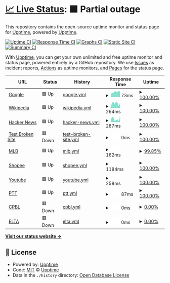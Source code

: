 # [📈 Live Status](https://demo.upptime.js.org): <!--live status--> **🟧 Partial outage**

This repository contains the open-source uptime monitor and status page for [Upptime](https://upptime.js.org), powered by [Upptime](https://github.com/upptime/upptime).

[![Uptime CI](https://github.com/upptime/upptime/workflows/Uptime%20CI/badge.svg)](https://github.com/upptime/upptime/actions?query=workflow%3A%22Uptime+CI%22)
[![Response Time CI](https://github.com/upptime/upptime/workflows/Response%20Time%20CI/badge.svg)](https://github.com/upptime/upptime/actions?query=workflow%3A%22Response+Time+CI%22)
[![Graphs CI](https://github.com/upptime/upptime/workflows/Graphs%20CI/badge.svg)](https://github.com/upptime/upptime/actions?query=workflow%3A%22Graphs+CI%22)
[![Static Site CI](https://github.com/upptime/upptime/workflows/Static%20Site%20CI/badge.svg)](https://github.com/upptime/upptime/actions?query=workflow%3A%22Static+Site+CI%22)
[![Summary CI](https://github.com/upptime/upptime/workflows/Summary%20CI/badge.svg)](https://github.com/upptime/upptime/actions?query=workflow%3A%22Summary+CI%22)

With [Upptime](https://upptime.js.org), you can get your own unlimited and free uptime monitor and status page, powered entirely by a GitHub repository. We use [Issues](https://github.com/upptime/upptime/issues) as incident reports, [Actions](https://github.com/upptime/upptime/actions) as uptime monitors, and [Pages](https://demo.upptime.js.org) for the status page.

<!--start: status pages-->
<!-- This summary is generated by Upptime (https://github.com/upptime/upptime) -->
<!-- Do not edit this manually, your changes will be overwritten -->
<!-- prettier-ignore -->
| URL | Status | History | Response Time | Uptime |
| --- | ------ | ------- | ------------- | ------ |
| <img alt="" src="https://favicons.githubusercontent.com/www.google.com" height="13"> [Google](https://www.google.com) | 🟩 Up | [google.yml](https://github.com/panhsinlei/bdc_final/commits/HEAD/history/google.yml) | <details><summary><img alt="Response time graph" src="./graphs/google/response-time-week.png" height="20"> 73ms</summary><br><a href="https://demo.upptime.js.org/history/google"><img alt="Response time 84" src="https://img.shields.io/endpoint?url=https%3A%2F%2Fraw.githubusercontent.com%2Fpanhsinlei%2Fbdc_final%2FHEAD%2Fapi%2Fgoogle%2Fresponse-time.json"></a><br><a href="https://demo.upptime.js.org/history/google"><img alt="24-hour response time 58" src="https://img.shields.io/endpoint?url=https%3A%2F%2Fraw.githubusercontent.com%2Fpanhsinlei%2Fbdc_final%2FHEAD%2Fapi%2Fgoogle%2Fresponse-time-day.json"></a><br><a href="https://demo.upptime.js.org/history/google"><img alt="7-day response time 73" src="https://img.shields.io/endpoint?url=https%3A%2F%2Fraw.githubusercontent.com%2Fpanhsinlei%2Fbdc_final%2FHEAD%2Fapi%2Fgoogle%2Fresponse-time-week.json"></a><br><a href="https://demo.upptime.js.org/history/google"><img alt="30-day response time 84" src="https://img.shields.io/endpoint?url=https%3A%2F%2Fraw.githubusercontent.com%2Fpanhsinlei%2Fbdc_final%2FHEAD%2Fapi%2Fgoogle%2Fresponse-time-month.json"></a><br><a href="https://demo.upptime.js.org/history/google"><img alt="1-year response time 84" src="https://img.shields.io/endpoint?url=https%3A%2F%2Fraw.githubusercontent.com%2Fpanhsinlei%2Fbdc_final%2FHEAD%2Fapi%2Fgoogle%2Fresponse-time-year.json"></a></details> | <details><summary><a href="https://demo.upptime.js.org/history/google">100.00%</a></summary><a href="https://demo.upptime.js.org/history/google"><img alt="All-time uptime 100.00%" src="https://img.shields.io/endpoint?url=https%3A%2F%2Fraw.githubusercontent.com%2Fpanhsinlei%2Fbdc_final%2FHEAD%2Fapi%2Fgoogle%2Fuptime.json"></a><br><a href="https://demo.upptime.js.org/history/google"><img alt="24-hour uptime 100.00%" src="https://img.shields.io/endpoint?url=https%3A%2F%2Fraw.githubusercontent.com%2Fpanhsinlei%2Fbdc_final%2FHEAD%2Fapi%2Fgoogle%2Fuptime-day.json"></a><br><a href="https://demo.upptime.js.org/history/google"><img alt="7-day uptime 100.00%" src="https://img.shields.io/endpoint?url=https%3A%2F%2Fraw.githubusercontent.com%2Fpanhsinlei%2Fbdc_final%2FHEAD%2Fapi%2Fgoogle%2Fuptime-week.json"></a><br><a href="https://demo.upptime.js.org/history/google"><img alt="30-day uptime 100.00%" src="https://img.shields.io/endpoint?url=https%3A%2F%2Fraw.githubusercontent.com%2Fpanhsinlei%2Fbdc_final%2FHEAD%2Fapi%2Fgoogle%2Fuptime-month.json"></a><br><a href="https://demo.upptime.js.org/history/google"><img alt="1-year uptime 100.00%" src="https://img.shields.io/endpoint?url=https%3A%2F%2Fraw.githubusercontent.com%2Fpanhsinlei%2Fbdc_final%2FHEAD%2Fapi%2Fgoogle%2Fuptime-year.json"></a></details>
| <img alt="" src="https://favicons.githubusercontent.com/en.wikipedia.org" height="13"> [Wikipedia](https://en.wikipedia.org) | 🟩 Up | [wikipedia.yml](https://github.com/panhsinlei/bdc_final/commits/HEAD/history/wikipedia.yml) | <details><summary><img alt="Response time graph" src="./graphs/wikipedia/response-time-week.png" height="20"> 264ms</summary><br><a href="https://demo.upptime.js.org/history/wikipedia"><img alt="Response time 249" src="https://img.shields.io/endpoint?url=https%3A%2F%2Fraw.githubusercontent.com%2Fpanhsinlei%2Fbdc_final%2FHEAD%2Fapi%2Fwikipedia%2Fresponse-time.json"></a><br><a href="https://demo.upptime.js.org/history/wikipedia"><img alt="24-hour response time 315" src="https://img.shields.io/endpoint?url=https%3A%2F%2Fraw.githubusercontent.com%2Fpanhsinlei%2Fbdc_final%2FHEAD%2Fapi%2Fwikipedia%2Fresponse-time-day.json"></a><br><a href="https://demo.upptime.js.org/history/wikipedia"><img alt="7-day response time 264" src="https://img.shields.io/endpoint?url=https%3A%2F%2Fraw.githubusercontent.com%2Fpanhsinlei%2Fbdc_final%2FHEAD%2Fapi%2Fwikipedia%2Fresponse-time-week.json"></a><br><a href="https://demo.upptime.js.org/history/wikipedia"><img alt="30-day response time 249" src="https://img.shields.io/endpoint?url=https%3A%2F%2Fraw.githubusercontent.com%2Fpanhsinlei%2Fbdc_final%2FHEAD%2Fapi%2Fwikipedia%2Fresponse-time-month.json"></a><br><a href="https://demo.upptime.js.org/history/wikipedia"><img alt="1-year response time 249" src="https://img.shields.io/endpoint?url=https%3A%2F%2Fraw.githubusercontent.com%2Fpanhsinlei%2Fbdc_final%2FHEAD%2Fapi%2Fwikipedia%2Fresponse-time-year.json"></a></details> | <details><summary><a href="https://demo.upptime.js.org/history/wikipedia">100.00%</a></summary><a href="https://demo.upptime.js.org/history/wikipedia"><img alt="All-time uptime 100.00%" src="https://img.shields.io/endpoint?url=https%3A%2F%2Fraw.githubusercontent.com%2Fpanhsinlei%2Fbdc_final%2FHEAD%2Fapi%2Fwikipedia%2Fuptime.json"></a><br><a href="https://demo.upptime.js.org/history/wikipedia"><img alt="24-hour uptime 100.00%" src="https://img.shields.io/endpoint?url=https%3A%2F%2Fraw.githubusercontent.com%2Fpanhsinlei%2Fbdc_final%2FHEAD%2Fapi%2Fwikipedia%2Fuptime-day.json"></a><br><a href="https://demo.upptime.js.org/history/wikipedia"><img alt="7-day uptime 100.00%" src="https://img.shields.io/endpoint?url=https%3A%2F%2Fraw.githubusercontent.com%2Fpanhsinlei%2Fbdc_final%2FHEAD%2Fapi%2Fwikipedia%2Fuptime-week.json"></a><br><a href="https://demo.upptime.js.org/history/wikipedia"><img alt="30-day uptime 99.96%" src="https://img.shields.io/endpoint?url=https%3A%2F%2Fraw.githubusercontent.com%2Fpanhsinlei%2Fbdc_final%2FHEAD%2Fapi%2Fwikipedia%2Fuptime-month.json"></a><br><a href="https://demo.upptime.js.org/history/wikipedia"><img alt="1-year uptime 100.00%" src="https://img.shields.io/endpoint?url=https%3A%2F%2Fraw.githubusercontent.com%2Fpanhsinlei%2Fbdc_final%2FHEAD%2Fapi%2Fwikipedia%2Fuptime-year.json"></a></details>
| <img alt="" src="https://favicons.githubusercontent.com/news.ycombinator.com" height="13"> [Hacker News](https://news.ycombinator.com) | 🟩 Up | [hacker-news.yml](https://github.com/panhsinlei/bdc_final/commits/HEAD/history/hacker-news.yml) | <details><summary><img alt="Response time graph" src="./graphs/hacker-news/response-time-week.png" height="20"> 287ms</summary><br><a href="https://demo.upptime.js.org/history/hacker-news"><img alt="Response time 261" src="https://img.shields.io/endpoint?url=https%3A%2F%2Fraw.githubusercontent.com%2Fpanhsinlei%2Fbdc_final%2FHEAD%2Fapi%2Fhacker-news%2Fresponse-time.json"></a><br><a href="https://demo.upptime.js.org/history/hacker-news"><img alt="24-hour response time 365" src="https://img.shields.io/endpoint?url=https%3A%2F%2Fraw.githubusercontent.com%2Fpanhsinlei%2Fbdc_final%2FHEAD%2Fapi%2Fhacker-news%2Fresponse-time-day.json"></a><br><a href="https://demo.upptime.js.org/history/hacker-news"><img alt="7-day response time 287" src="https://img.shields.io/endpoint?url=https%3A%2F%2Fraw.githubusercontent.com%2Fpanhsinlei%2Fbdc_final%2FHEAD%2Fapi%2Fhacker-news%2Fresponse-time-week.json"></a><br><a href="https://demo.upptime.js.org/history/hacker-news"><img alt="30-day response time 261" src="https://img.shields.io/endpoint?url=https%3A%2F%2Fraw.githubusercontent.com%2Fpanhsinlei%2Fbdc_final%2FHEAD%2Fapi%2Fhacker-news%2Fresponse-time-month.json"></a><br><a href="https://demo.upptime.js.org/history/hacker-news"><img alt="1-year response time 261" src="https://img.shields.io/endpoint?url=https%3A%2F%2Fraw.githubusercontent.com%2Fpanhsinlei%2Fbdc_final%2FHEAD%2Fapi%2Fhacker-news%2Fresponse-time-year.json"></a></details> | <details><summary><a href="https://demo.upptime.js.org/history/hacker-news">100.00%</a></summary><a href="https://demo.upptime.js.org/history/hacker-news"><img alt="All-time uptime 100.00%" src="https://img.shields.io/endpoint?url=https%3A%2F%2Fraw.githubusercontent.com%2Fpanhsinlei%2Fbdc_final%2FHEAD%2Fapi%2Fhacker-news%2Fuptime.json"></a><br><a href="https://demo.upptime.js.org/history/hacker-news"><img alt="24-hour uptime 100.00%" src="https://img.shields.io/endpoint?url=https%3A%2F%2Fraw.githubusercontent.com%2Fpanhsinlei%2Fbdc_final%2FHEAD%2Fapi%2Fhacker-news%2Fuptime-day.json"></a><br><a href="https://demo.upptime.js.org/history/hacker-news"><img alt="7-day uptime 100.00%" src="https://img.shields.io/endpoint?url=https%3A%2F%2Fraw.githubusercontent.com%2Fpanhsinlei%2Fbdc_final%2FHEAD%2Fapi%2Fhacker-news%2Fuptime-week.json"></a><br><a href="https://demo.upptime.js.org/history/hacker-news"><img alt="30-day uptime 100.00%" src="https://img.shields.io/endpoint?url=https%3A%2F%2Fraw.githubusercontent.com%2Fpanhsinlei%2Fbdc_final%2FHEAD%2Fapi%2Fhacker-news%2Fuptime-month.json"></a><br><a href="https://demo.upptime.js.org/history/hacker-news"><img alt="1-year uptime 100.00%" src="https://img.shields.io/endpoint?url=https%3A%2F%2Fraw.githubusercontent.com%2Fpanhsinlei%2Fbdc_final%2FHEAD%2Fapi%2Fhacker-news%2Fuptime-year.json"></a></details>
| <img alt="" src="https://favicons.githubusercontent.com/thissitedoesnotexist.koj.co" height="13"> [Test Broken Site](https://thissitedoesnotexist.koj.co) | 🟥 Down | [test-broken-site.yml](https://github.com/panhsinlei/bdc_final/commits/HEAD/history/test-broken-site.yml) | <details><summary><img alt="Response time graph" src="./graphs/test-broken-site/response-time-week.png" height="20"> 0ms</summary><br><a href="https://demo.upptime.js.org/history/test-broken-site"><img alt="Response time 0" src="https://img.shields.io/endpoint?url=https%3A%2F%2Fraw.githubusercontent.com%2Fpanhsinlei%2Fbdc_final%2FHEAD%2Fapi%2Ftest-broken-site%2Fresponse-time.json"></a><br><a href="https://demo.upptime.js.org/history/test-broken-site"><img alt="24-hour response time 0" src="https://img.shields.io/endpoint?url=https%3A%2F%2Fraw.githubusercontent.com%2Fpanhsinlei%2Fbdc_final%2FHEAD%2Fapi%2Ftest-broken-site%2Fresponse-time-day.json"></a><br><a href="https://demo.upptime.js.org/history/test-broken-site"><img alt="7-day response time 0" src="https://img.shields.io/endpoint?url=https%3A%2F%2Fraw.githubusercontent.com%2Fpanhsinlei%2Fbdc_final%2FHEAD%2Fapi%2Ftest-broken-site%2Fresponse-time-week.json"></a><br><a href="https://demo.upptime.js.org/history/test-broken-site"><img alt="30-day response time 0" src="https://img.shields.io/endpoint?url=https%3A%2F%2Fraw.githubusercontent.com%2Fpanhsinlei%2Fbdc_final%2FHEAD%2Fapi%2Ftest-broken-site%2Fresponse-time-month.json"></a><br><a href="https://demo.upptime.js.org/history/test-broken-site"><img alt="1-year response time 0" src="https://img.shields.io/endpoint?url=https%3A%2F%2Fraw.githubusercontent.com%2Fpanhsinlei%2Fbdc_final%2FHEAD%2Fapi%2Ftest-broken-site%2Fresponse-time-year.json"></a></details> | <details><summary><a href="https://demo.upptime.js.org/history/test-broken-site">100.00%</a></summary><a href="https://demo.upptime.js.org/history/test-broken-site"><img alt="All-time uptime 100.00%" src="https://img.shields.io/endpoint?url=https%3A%2F%2Fraw.githubusercontent.com%2Fpanhsinlei%2Fbdc_final%2FHEAD%2Fapi%2Ftest-broken-site%2Fuptime.json"></a><br><a href="https://demo.upptime.js.org/history/test-broken-site"><img alt="24-hour uptime 100.00%" src="https://img.shields.io/endpoint?url=https%3A%2F%2Fraw.githubusercontent.com%2Fpanhsinlei%2Fbdc_final%2FHEAD%2Fapi%2Ftest-broken-site%2Fuptime-day.json"></a><br><a href="https://demo.upptime.js.org/history/test-broken-site"><img alt="7-day uptime 100.00%" src="https://img.shields.io/endpoint?url=https%3A%2F%2Fraw.githubusercontent.com%2Fpanhsinlei%2Fbdc_final%2FHEAD%2Fapi%2Ftest-broken-site%2Fuptime-week.json"></a><br><a href="https://demo.upptime.js.org/history/test-broken-site"><img alt="30-day uptime 100.00%" src="https://img.shields.io/endpoint?url=https%3A%2F%2Fraw.githubusercontent.com%2Fpanhsinlei%2Fbdc_final%2FHEAD%2Fapi%2Ftest-broken-site%2Fuptime-month.json"></a><br><a href="https://demo.upptime.js.org/history/test-broken-site"><img alt="1-year uptime 100.00%" src="https://img.shields.io/endpoint?url=https%3A%2F%2Fraw.githubusercontent.com%2Fpanhsinlei%2Fbdc_final%2FHEAD%2Fapi%2Ftest-broken-site%2Fuptime-year.json"></a></details>
| <img alt="" src="https://favicons.githubusercontent.com/www.mlb.com" height="13"> [MLB](https://www.mlb.com) | 🟩 Up | [mlb.yml](https://github.com/panhsinlei/bdc_final/commits/HEAD/history/mlb.yml) | <details><summary><img alt="Response time graph" src="./graphs/mlb/response-time-week.png" height="20"> 162ms</summary><br><a href="https://demo.upptime.js.org/history/mlb"><img alt="Response time 924" src="https://img.shields.io/endpoint?url=https%3A%2F%2Fraw.githubusercontent.com%2Fpanhsinlei%2Fbdc_final%2FHEAD%2Fapi%2Fmlb%2Fresponse-time.json"></a><br><a href="https://demo.upptime.js.org/history/mlb"><img alt="24-hour response time 175" src="https://img.shields.io/endpoint?url=https%3A%2F%2Fraw.githubusercontent.com%2Fpanhsinlei%2Fbdc_final%2FHEAD%2Fapi%2Fmlb%2Fresponse-time-day.json"></a><br><a href="https://demo.upptime.js.org/history/mlb"><img alt="7-day response time 162" src="https://img.shields.io/endpoint?url=https%3A%2F%2Fraw.githubusercontent.com%2Fpanhsinlei%2Fbdc_final%2FHEAD%2Fapi%2Fmlb%2Fresponse-time-week.json"></a><br><a href="https://demo.upptime.js.org/history/mlb"><img alt="30-day response time 924" src="https://img.shields.io/endpoint?url=https%3A%2F%2Fraw.githubusercontent.com%2Fpanhsinlei%2Fbdc_final%2FHEAD%2Fapi%2Fmlb%2Fresponse-time-month.json"></a><br><a href="https://demo.upptime.js.org/history/mlb"><img alt="1-year response time 924" src="https://img.shields.io/endpoint?url=https%3A%2F%2Fraw.githubusercontent.com%2Fpanhsinlei%2Fbdc_final%2FHEAD%2Fapi%2Fmlb%2Fresponse-time-year.json"></a></details> | <details><summary><a href="https://demo.upptime.js.org/history/mlb">99.85%</a></summary><a href="https://demo.upptime.js.org/history/mlb"><img alt="All-time uptime 99.96%" src="https://img.shields.io/endpoint?url=https%3A%2F%2Fraw.githubusercontent.com%2Fpanhsinlei%2Fbdc_final%2FHEAD%2Fapi%2Fmlb%2Fuptime.json"></a><br><a href="https://demo.upptime.js.org/history/mlb"><img alt="24-hour uptime 100.00%" src="https://img.shields.io/endpoint?url=https%3A%2F%2Fraw.githubusercontent.com%2Fpanhsinlei%2Fbdc_final%2FHEAD%2Fapi%2Fmlb%2Fuptime-day.json"></a><br><a href="https://demo.upptime.js.org/history/mlb"><img alt="7-day uptime 99.85%" src="https://img.shields.io/endpoint?url=https%3A%2F%2Fraw.githubusercontent.com%2Fpanhsinlei%2Fbdc_final%2FHEAD%2Fapi%2Fmlb%2Fuptime-week.json"></a><br><a href="https://demo.upptime.js.org/history/mlb"><img alt="30-day uptime 99.96%" src="https://img.shields.io/endpoint?url=https%3A%2F%2Fraw.githubusercontent.com%2Fpanhsinlei%2Fbdc_final%2FHEAD%2Fapi%2Fmlb%2Fuptime-month.json"></a><br><a href="https://demo.upptime.js.org/history/mlb"><img alt="1-year uptime 99.96%" src="https://img.shields.io/endpoint?url=https%3A%2F%2Fraw.githubusercontent.com%2Fpanhsinlei%2Fbdc_final%2FHEAD%2Fapi%2Fmlb%2Fuptime-year.json"></a></details>
| <img alt="" src="https://favicons.githubusercontent.com/shopee.tw" height="13"> [Shopee](https://shopee.tw) | 🟩 Up | [shopee.yml](https://github.com/panhsinlei/bdc_final/commits/HEAD/history/shopee.yml) | <details><summary><img alt="Response time graph" src="./graphs/shopee/response-time-week.png" height="20"> 1184ms</summary><br><a href="https://demo.upptime.js.org/history/shopee"><img alt="Response time 1184" src="https://img.shields.io/endpoint?url=https%3A%2F%2Fraw.githubusercontent.com%2Fpanhsinlei%2Fbdc_final%2FHEAD%2Fapi%2Fshopee%2Fresponse-time.json"></a><br><a href="https://demo.upptime.js.org/history/shopee"><img alt="24-hour response time 1097" src="https://img.shields.io/endpoint?url=https%3A%2F%2Fraw.githubusercontent.com%2Fpanhsinlei%2Fbdc_final%2FHEAD%2Fapi%2Fshopee%2Fresponse-time-day.json"></a><br><a href="https://demo.upptime.js.org/history/shopee"><img alt="7-day response time 1184" src="https://img.shields.io/endpoint?url=https%3A%2F%2Fraw.githubusercontent.com%2Fpanhsinlei%2Fbdc_final%2FHEAD%2Fapi%2Fshopee%2Fresponse-time-week.json"></a><br><a href="https://demo.upptime.js.org/history/shopee"><img alt="30-day response time 1184" src="https://img.shields.io/endpoint?url=https%3A%2F%2Fraw.githubusercontent.com%2Fpanhsinlei%2Fbdc_final%2FHEAD%2Fapi%2Fshopee%2Fresponse-time-month.json"></a><br><a href="https://demo.upptime.js.org/history/shopee"><img alt="1-year response time 1184" src="https://img.shields.io/endpoint?url=https%3A%2F%2Fraw.githubusercontent.com%2Fpanhsinlei%2Fbdc_final%2FHEAD%2Fapi%2Fshopee%2Fresponse-time-year.json"></a></details> | <details><summary><a href="https://demo.upptime.js.org/history/shopee">100.00%</a></summary><a href="https://demo.upptime.js.org/history/shopee"><img alt="All-time uptime 100.00%" src="https://img.shields.io/endpoint?url=https%3A%2F%2Fraw.githubusercontent.com%2Fpanhsinlei%2Fbdc_final%2FHEAD%2Fapi%2Fshopee%2Fuptime.json"></a><br><a href="https://demo.upptime.js.org/history/shopee"><img alt="24-hour uptime 100.00%" src="https://img.shields.io/endpoint?url=https%3A%2F%2Fraw.githubusercontent.com%2Fpanhsinlei%2Fbdc_final%2FHEAD%2Fapi%2Fshopee%2Fuptime-day.json"></a><br><a href="https://demo.upptime.js.org/history/shopee"><img alt="7-day uptime 100.00%" src="https://img.shields.io/endpoint?url=https%3A%2F%2Fraw.githubusercontent.com%2Fpanhsinlei%2Fbdc_final%2FHEAD%2Fapi%2Fshopee%2Fuptime-week.json"></a><br><a href="https://demo.upptime.js.org/history/shopee"><img alt="30-day uptime 100.00%" src="https://img.shields.io/endpoint?url=https%3A%2F%2Fraw.githubusercontent.com%2Fpanhsinlei%2Fbdc_final%2FHEAD%2Fapi%2Fshopee%2Fuptime-month.json"></a><br><a href="https://demo.upptime.js.org/history/shopee"><img alt="1-year uptime 100.00%" src="https://img.shields.io/endpoint?url=https%3A%2F%2Fraw.githubusercontent.com%2Fpanhsinlei%2Fbdc_final%2FHEAD%2Fapi%2Fshopee%2Fuptime-year.json"></a></details>
| <img alt="" src="https://favicons.githubusercontent.com/www.youtube.com" height="13"> [Youtube](https://www.youtube.com) | 🟩 Up | [youtube.yml](https://github.com/panhsinlei/bdc_final/commits/HEAD/history/youtube.yml) | <details><summary><img alt="Response time graph" src="./graphs/youtube/response-time-week.png" height="20"> 258ms</summary><br><a href="https://demo.upptime.js.org/history/youtube"><img alt="Response time 267" src="https://img.shields.io/endpoint?url=https%3A%2F%2Fraw.githubusercontent.com%2Fpanhsinlei%2Fbdc_final%2FHEAD%2Fapi%2Fyoutube%2Fresponse-time.json"></a><br><a href="https://demo.upptime.js.org/history/youtube"><img alt="24-hour response time 218" src="https://img.shields.io/endpoint?url=https%3A%2F%2Fraw.githubusercontent.com%2Fpanhsinlei%2Fbdc_final%2FHEAD%2Fapi%2Fyoutube%2Fresponse-time-day.json"></a><br><a href="https://demo.upptime.js.org/history/youtube"><img alt="7-day response time 258" src="https://img.shields.io/endpoint?url=https%3A%2F%2Fraw.githubusercontent.com%2Fpanhsinlei%2Fbdc_final%2FHEAD%2Fapi%2Fyoutube%2Fresponse-time-week.json"></a><br><a href="https://demo.upptime.js.org/history/youtube"><img alt="30-day response time 267" src="https://img.shields.io/endpoint?url=https%3A%2F%2Fraw.githubusercontent.com%2Fpanhsinlei%2Fbdc_final%2FHEAD%2Fapi%2Fyoutube%2Fresponse-time-month.json"></a><br><a href="https://demo.upptime.js.org/history/youtube"><img alt="1-year response time 267" src="https://img.shields.io/endpoint?url=https%3A%2F%2Fraw.githubusercontent.com%2Fpanhsinlei%2Fbdc_final%2FHEAD%2Fapi%2Fyoutube%2Fresponse-time-year.json"></a></details> | <details><summary><a href="https://demo.upptime.js.org/history/youtube">100.00%</a></summary><a href="https://demo.upptime.js.org/history/youtube"><img alt="All-time uptime 100.00%" src="https://img.shields.io/endpoint?url=https%3A%2F%2Fraw.githubusercontent.com%2Fpanhsinlei%2Fbdc_final%2FHEAD%2Fapi%2Fyoutube%2Fuptime.json"></a><br><a href="https://demo.upptime.js.org/history/youtube"><img alt="24-hour uptime 100.00%" src="https://img.shields.io/endpoint?url=https%3A%2F%2Fraw.githubusercontent.com%2Fpanhsinlei%2Fbdc_final%2FHEAD%2Fapi%2Fyoutube%2Fuptime-day.json"></a><br><a href="https://demo.upptime.js.org/history/youtube"><img alt="7-day uptime 100.00%" src="https://img.shields.io/endpoint?url=https%3A%2F%2Fraw.githubusercontent.com%2Fpanhsinlei%2Fbdc_final%2FHEAD%2Fapi%2Fyoutube%2Fuptime-week.json"></a><br><a href="https://demo.upptime.js.org/history/youtube"><img alt="30-day uptime 100.00%" src="https://img.shields.io/endpoint?url=https%3A%2F%2Fraw.githubusercontent.com%2Fpanhsinlei%2Fbdc_final%2FHEAD%2Fapi%2Fyoutube%2Fuptime-month.json"></a><br><a href="https://demo.upptime.js.org/history/youtube"><img alt="1-year uptime 100.00%" src="https://img.shields.io/endpoint?url=https%3A%2F%2Fraw.githubusercontent.com%2Fpanhsinlei%2Fbdc_final%2FHEAD%2Fapi%2Fyoutube%2Fuptime-year.json"></a></details>
| <img alt="" src="https://favicons.githubusercontent.com/term.ptt.cc" height="13"> [PTT](https://term.ptt.cc) | 🟩 Up | [ptt.yml](https://github.com/panhsinlei/bdc_final/commits/HEAD/history/ptt.yml) | <details><summary><img alt="Response time graph" src="./graphs/ptt/response-time-week.png" height="20"> 87ms</summary><br><a href="https://demo.upptime.js.org/history/ptt"><img alt="Response time 91" src="https://img.shields.io/endpoint?url=https%3A%2F%2Fraw.githubusercontent.com%2Fpanhsinlei%2Fbdc_final%2FHEAD%2Fapi%2Fptt%2Fresponse-time.json"></a><br><a href="https://demo.upptime.js.org/history/ptt"><img alt="24-hour response time 114" src="https://img.shields.io/endpoint?url=https%3A%2F%2Fraw.githubusercontent.com%2Fpanhsinlei%2Fbdc_final%2FHEAD%2Fapi%2Fptt%2Fresponse-time-day.json"></a><br><a href="https://demo.upptime.js.org/history/ptt"><img alt="7-day response time 87" src="https://img.shields.io/endpoint?url=https%3A%2F%2Fraw.githubusercontent.com%2Fpanhsinlei%2Fbdc_final%2FHEAD%2Fapi%2Fptt%2Fresponse-time-week.json"></a><br><a href="https://demo.upptime.js.org/history/ptt"><img alt="30-day response time 91" src="https://img.shields.io/endpoint?url=https%3A%2F%2Fraw.githubusercontent.com%2Fpanhsinlei%2Fbdc_final%2FHEAD%2Fapi%2Fptt%2Fresponse-time-month.json"></a><br><a href="https://demo.upptime.js.org/history/ptt"><img alt="1-year response time 91" src="https://img.shields.io/endpoint?url=https%3A%2F%2Fraw.githubusercontent.com%2Fpanhsinlei%2Fbdc_final%2FHEAD%2Fapi%2Fptt%2Fresponse-time-year.json"></a></details> | <details><summary><a href="https://demo.upptime.js.org/history/ptt">100.00%</a></summary><a href="https://demo.upptime.js.org/history/ptt"><img alt="All-time uptime 100.00%" src="https://img.shields.io/endpoint?url=https%3A%2F%2Fraw.githubusercontent.com%2Fpanhsinlei%2Fbdc_final%2FHEAD%2Fapi%2Fptt%2Fuptime.json"></a><br><a href="https://demo.upptime.js.org/history/ptt"><img alt="24-hour uptime 100.00%" src="https://img.shields.io/endpoint?url=https%3A%2F%2Fraw.githubusercontent.com%2Fpanhsinlei%2Fbdc_final%2FHEAD%2Fapi%2Fptt%2Fuptime-day.json"></a><br><a href="https://demo.upptime.js.org/history/ptt"><img alt="7-day uptime 100.00%" src="https://img.shields.io/endpoint?url=https%3A%2F%2Fraw.githubusercontent.com%2Fpanhsinlei%2Fbdc_final%2FHEAD%2Fapi%2Fptt%2Fuptime-week.json"></a><br><a href="https://demo.upptime.js.org/history/ptt"><img alt="30-day uptime 100.00%" src="https://img.shields.io/endpoint?url=https%3A%2F%2Fraw.githubusercontent.com%2Fpanhsinlei%2Fbdc_final%2FHEAD%2Fapi%2Fptt%2Fuptime-month.json"></a><br><a href="https://demo.upptime.js.org/history/ptt"><img alt="1-year uptime 100.00%" src="https://img.shields.io/endpoint?url=https%3A%2F%2Fraw.githubusercontent.com%2Fpanhsinlei%2Fbdc_final%2FHEAD%2Fapi%2Fptt%2Fuptime-year.json"></a></details>
| <img alt="" src="https://favicons.githubusercontent.com/www.cpbl.com.tw" height="13"> [CPBL](https://www.cpbl.com.tw) | 🟥 Down | [cpbl.yml](https://github.com/panhsinlei/bdc_final/commits/HEAD/history/cpbl.yml) | <details><summary><img alt="Response time graph" src="./graphs/cpbl/response-time-week.png" height="20"> 0ms</summary><br><a href="https://demo.upptime.js.org/history/cpbl"><img alt="Response time 0" src="https://img.shields.io/endpoint?url=https%3A%2F%2Fraw.githubusercontent.com%2Fpanhsinlei%2Fbdc_final%2FHEAD%2Fapi%2Fcpbl%2Fresponse-time.json"></a><br><a href="https://demo.upptime.js.org/history/cpbl"><img alt="24-hour response time 0" src="https://img.shields.io/endpoint?url=https%3A%2F%2Fraw.githubusercontent.com%2Fpanhsinlei%2Fbdc_final%2FHEAD%2Fapi%2Fcpbl%2Fresponse-time-day.json"></a><br><a href="https://demo.upptime.js.org/history/cpbl"><img alt="7-day response time 0" src="https://img.shields.io/endpoint?url=https%3A%2F%2Fraw.githubusercontent.com%2Fpanhsinlei%2Fbdc_final%2FHEAD%2Fapi%2Fcpbl%2Fresponse-time-week.json"></a><br><a href="https://demo.upptime.js.org/history/cpbl"><img alt="30-day response time 0" src="https://img.shields.io/endpoint?url=https%3A%2F%2Fraw.githubusercontent.com%2Fpanhsinlei%2Fbdc_final%2FHEAD%2Fapi%2Fcpbl%2Fresponse-time-month.json"></a><br><a href="https://demo.upptime.js.org/history/cpbl"><img alt="1-year response time 0" src="https://img.shields.io/endpoint?url=https%3A%2F%2Fraw.githubusercontent.com%2Fpanhsinlei%2Fbdc_final%2FHEAD%2Fapi%2Fcpbl%2Fresponse-time-year.json"></a></details> | <details><summary><a href="https://demo.upptime.js.org/history/cpbl">0.00%</a></summary><a href="https://demo.upptime.js.org/history/cpbl"><img alt="All-time uptime 0.00%" src="https://img.shields.io/endpoint?url=https%3A%2F%2Fraw.githubusercontent.com%2Fpanhsinlei%2Fbdc_final%2FHEAD%2Fapi%2Fcpbl%2Fuptime.json"></a><br><a href="https://demo.upptime.js.org/history/cpbl"><img alt="24-hour uptime 0.00%" src="https://img.shields.io/endpoint?url=https%3A%2F%2Fraw.githubusercontent.com%2Fpanhsinlei%2Fbdc_final%2FHEAD%2Fapi%2Fcpbl%2Fuptime-day.json"></a><br><a href="https://demo.upptime.js.org/history/cpbl"><img alt="7-day uptime 0.00%" src="https://img.shields.io/endpoint?url=https%3A%2F%2Fraw.githubusercontent.com%2Fpanhsinlei%2Fbdc_final%2FHEAD%2Fapi%2Fcpbl%2Fuptime-week.json"></a><br><a href="https://demo.upptime.js.org/history/cpbl"><img alt="30-day uptime 0.00%" src="https://img.shields.io/endpoint?url=https%3A%2F%2Fraw.githubusercontent.com%2Fpanhsinlei%2Fbdc_final%2FHEAD%2Fapi%2Fcpbl%2Fuptime-month.json"></a><br><a href="https://demo.upptime.js.org/history/cpbl"><img alt="1-year uptime 0.00%" src="https://img.shields.io/endpoint?url=https%3A%2F%2Fraw.githubusercontent.com%2Fpanhsinlei%2Fbdc_final%2FHEAD%2Fapi%2Fcpbl%2Fuptime-year.json"></a></details>
| <img alt="" src="https://favicons.githubusercontent.com/eltott.tv" height="13"> [ELTA](https://eltott.tv/) | 🟥 Down | [elta.yml](https://github.com/panhsinlei/bdc_final/commits/HEAD/history/elta.yml) | <details><summary><img alt="Response time graph" src="./graphs/elta/response-time-week.png" height="20"> 0ms</summary><br><a href="https://demo.upptime.js.org/history/elta"><img alt="Response time 0" src="https://img.shields.io/endpoint?url=https%3A%2F%2Fraw.githubusercontent.com%2Fpanhsinlei%2Fbdc_final%2FHEAD%2Fapi%2Felta%2Fresponse-time.json"></a><br><a href="https://demo.upptime.js.org/history/elta"><img alt="24-hour response time 0" src="https://img.shields.io/endpoint?url=https%3A%2F%2Fraw.githubusercontent.com%2Fpanhsinlei%2Fbdc_final%2FHEAD%2Fapi%2Felta%2Fresponse-time-day.json"></a><br><a href="https://demo.upptime.js.org/history/elta"><img alt="7-day response time 0" src="https://img.shields.io/endpoint?url=https%3A%2F%2Fraw.githubusercontent.com%2Fpanhsinlei%2Fbdc_final%2FHEAD%2Fapi%2Felta%2Fresponse-time-week.json"></a><br><a href="https://demo.upptime.js.org/history/elta"><img alt="30-day response time 0" src="https://img.shields.io/endpoint?url=https%3A%2F%2Fraw.githubusercontent.com%2Fpanhsinlei%2Fbdc_final%2FHEAD%2Fapi%2Felta%2Fresponse-time-month.json"></a><br><a href="https://demo.upptime.js.org/history/elta"><img alt="1-year response time 0" src="https://img.shields.io/endpoint?url=https%3A%2F%2Fraw.githubusercontent.com%2Fpanhsinlei%2Fbdc_final%2FHEAD%2Fapi%2Felta%2Fresponse-time-year.json"></a></details> | <details><summary><a href="https://demo.upptime.js.org/history/elta">0.00%</a></summary><a href="https://demo.upptime.js.org/history/elta"><img alt="All-time uptime 0.00%" src="https://img.shields.io/endpoint?url=https%3A%2F%2Fraw.githubusercontent.com%2Fpanhsinlei%2Fbdc_final%2FHEAD%2Fapi%2Felta%2Fuptime.json"></a><br><a href="https://demo.upptime.js.org/history/elta"><img alt="24-hour uptime 0.00%" src="https://img.shields.io/endpoint?url=https%3A%2F%2Fraw.githubusercontent.com%2Fpanhsinlei%2Fbdc_final%2FHEAD%2Fapi%2Felta%2Fuptime-day.json"></a><br><a href="https://demo.upptime.js.org/history/elta"><img alt="7-day uptime 0.00%" src="https://img.shields.io/endpoint?url=https%3A%2F%2Fraw.githubusercontent.com%2Fpanhsinlei%2Fbdc_final%2FHEAD%2Fapi%2Felta%2Fuptime-week.json"></a><br><a href="https://demo.upptime.js.org/history/elta"><img alt="30-day uptime 0.00%" src="https://img.shields.io/endpoint?url=https%3A%2F%2Fraw.githubusercontent.com%2Fpanhsinlei%2Fbdc_final%2FHEAD%2Fapi%2Felta%2Fuptime-month.json"></a><br><a href="https://demo.upptime.js.org/history/elta"><img alt="1-year uptime 0.00%" src="https://img.shields.io/endpoint?url=https%3A%2F%2Fraw.githubusercontent.com%2Fpanhsinlei%2Fbdc_final%2FHEAD%2Fapi%2Felta%2Fuptime-year.json"></a></details>

<!--end: status pages-->

[**Visit our status website →**](https://demo.upptime.js.org)

## 📄 License

- Powered by: [Upptime](https://github.com/upptime/upptime)
- Code: [MIT](./LICENSE) © [Upptime](https://upptime.js.org)
- Data in the `./history` directory: [Open Database License](https://opendatacommons.org/licenses/odbl/1-0/)
